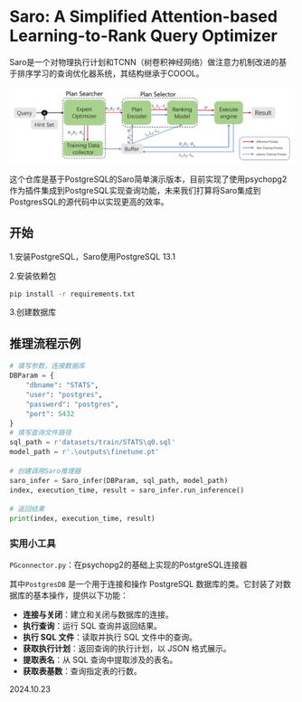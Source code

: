 # Saro: A Simplified Attention-based Learning-to-Rank Query Optimizer

Saro是一个对物理执行计划和TCNN（树卷积神经网络）做注意力机制改进的基于排序学习的查询优化器系统，其结构继承于COOOL。

![image-20241023154208577](exp/draws/architecture.png)

这个仓库是基于PostgreSQL的Saro简单演示版本，目前实现了使用psychopg2作为插件集成到PostgreSQL实现查询功能，未来我们打算将Saro集成到PostgresSQL的源代码中以实现更高的效率。

## 开始

1.安装PostgreSQL，Saro使用PostgreSQL 13.1

2.安装依赖包

```bash
pip install -r requirements.txt
```

3.创建数据库

## 推理流程示例

```python
# 填写参数，连接数据库
DBParam = {
    "dbname": "STATS",
    "user": "postgres",
    "password": "postgres",
    "port": 5432
}
# 填写查询文件路径
sql_path = r'datasets/train/STATS\q0.sql'
model_path = r'.\outputs\finetune.pt'

# 创建调用Saro推理器
saro_infer = Saro_infer(DBParam, sql_path, model_path)
index, execution_time, result = saro_infer.run_inference()

# 返回结果
print(index, execution_time, result)
```



### 实用小工具

`PGconnector.py`：在psychopg2的基础上实现的PostgreSQL连接器

其中`PostgresDB` 是一个用于连接和操作 PostgreSQL 数据库的类。它封装了对数据库的基本操作，提供以下功能：

- **连接与关闭**：建立和关闭与数据库的连接。
- **执行查询**：运行 SQL 查询并返回结果。
- **执行 SQL 文件**：读取并执行 SQL 文件中的查询。
- **获取执行计划**：返回查询的执行计划，以 JSON 格式展示。
- **提取表名**：从 SQL 查询中提取涉及的表名。
- **获取表基数**：查询指定表的行数。

2024.10.23

